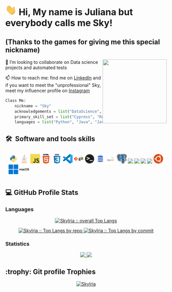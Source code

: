 # <img width="35" src="https://github.com/1999AZZAR/1999AZZAR/blob/main/resources/img/waving.gif"> Hi, My name is Juliana but everybody calls me  Sky! #
## (Thanks to the games for giving me this special nickname) ##
<img src="https://media.giphy.com/media/Wn74RUT0vjnoU98Hnt/giphy.gif" width="200" height="200" align="right"></img>
<div align="center">
</div>

<p> 💞️ I’m looking to collaborate on Data science projects and automated tests </p>

<p> 📫 How to reach me: find me on <a href="https://linkedin.com/in/julianavenâncio">LinkedIn</a> and if you want to meet the "unprofessional" Sky, meet my influencer profile on <a href = "https://instagram.com/sky.lightif">Instagram</a> </p>

```PYTHON
Class Me:
    nickname = "Sky"
    acknowledgements = list("DataScience", "Automated Tests", "Web Development")
    primary_skill_set = list("Cypress", "Robot", "Selenium", "Postman")
    languages = list("Python", "Java", "JavaScript")
```

<h2>🛠 &nbsp;Software and tools skills </h2>
<p align="start" style="padding:10px;">
    <code><img height="30" src="https://raw.githubusercontent.com/github/explore/80688e429a7d4ef2fca1e82350fe8e3517d3494d/topics/python/python.png"></code>
    <code><img height="30" src="https://raw.githubusercontent.com/github/explore/80688e429a7d4ef2fca1e82350fe8e3517d3494d/topics/java/java.png"></code>
    <code><img height="30" src="https://raw.githubusercontent.com/github/explore/80688e429a7d4ef2fca1e82350fe8e3517d3494d/topics/javascript/javascript.png"></code>
    <code><img height="30" src="https://raw.githubusercontent.com/github/explore/80688e429a7d4ef2fca1e82350fe8e3517d3494d/topics/html/html.png"></code>
    <code><img height="30" src="https://raw.githubusercontent.com/github/explore/80688e429a7d4ef2fca1e82350fe8e3517d3494d/topics/css/css.png"></code>
    <code><img height="30" src="https://raw.githubusercontent.com/github/explore/80688e429a7d4ef2fca1e82350fe8e3517d3494d/topics/visual-studio-code/visual-studio-code.png"></code>
    <code><img height="30" src="https://raw.githubusercontent.com/github/explore/80688e429a7d4ef2fca1e82350fe8e3517d3494d/topics/git/git.png"></code>
    <code><img height="30" src="https://raw.githubusercontent.com/github/explore/80688e429a7d4ef2fca1e82350fe8e3517d3494d/topics/terminal/terminal.png"></code>
    <code><img height="30" src="https://raw.githubusercontent.com/github/explore/80688e429a7d4ef2fca1e82350fe8e3517d3494d/topics/sql/sql.png"></code>
    <code><img height="30" src="https://raw.githubusercontent.com/github/explore/80688e429a7d4ef2fca1e82350fe8e3517d3494d/topics/mysql/mysql.png"></code>
    <code><img height="30" src="https://raw.githubusercontent.com/github/explore/80688e429a7d4ef2fca1e82350fe8e3517d3494d/topics/postgresql/postgresql.png"></code>
    <code><img height="30" src="https://www.vectorlogo.zone/logos/jupyter/jupyter-icon.svg"></code>
    <code><img height="30" src="https://upload.wikimedia.org/wikipedia/commons/2/22/Pandas_mark.svg"></code>
    <code><img height="30" src="https://www.vectorlogo.zone/logos/numpy/numpy-icon.svg"></code>
    <code><img height="30" src="https://www.cilans.net/wp-content/uploads/2019/09/scikit-learn-logo-notext-1.png"></code>
<!--     <code><img height="30" src="https://www.vectorlogo.zone/logos/tensorflow/tensorflow-icon.svg"></code> -->
<!--     <code><img height="30" src="https://www.vectorlogo.zone/logos/amazon_aws/amazon_aws-icon.svg"></code> -->
    <code><img height="30" src="https://raw.githubusercontent.com/github/explore/80688e429a7d4ef2fca1e82350fe8e3517d3494d/topics/ubuntu/ubuntu.png"></code>
    <code><img height="30" src="https://raw.githubusercontent.com/github/explore/80688e429a7d4ef2fca1e82350fe8e3517d3494d/topics/windows/windows.png"></code>
    <code><img height="30" src="https://raw.githubusercontent.com/github/explore/80688e429a7d4ef2fca1e82350fe8e3517d3494d/topics/macos/macos.png"></code>
</p>

<h2>💻 GitHub Profile Stats</h2>
  <h3>Languages</h3>
  <p align="center">
    <a href="https://github.com/Skylria/">
    <img src="https://github-readme-stats.vercel.app/api/top-langs/?username=Skylria&langs_count=6&bg_color=000&border_color=30A3DC&title_color=E94D5F&text_color=FFF" 
         alt="Skylria :: overall Top Langs " /></a>
  </p>
  <p align="center">
    <a href="https://github.com/Skylria/">
    <img width="45%" src="https://github-profile-summary-cards.vercel.app/api/cards/repos-per-language?username=Skylria&theme=monokai&layout=compact"
        alt="Skylria :: Top Langs by repo" />
    <img width="45%" src="https://github-profile-summary-cards.vercel.app/api/cards/most-commit-language?username=Skylria&theme=monokai&layout=compact"
        alt="Skylria :: Top Langs by commit" />
    </a>
  </p>
  <h3>Statistics</h3></summary>
    <p align="center">
    <a href="https://github.com/Skylria/">
      <img width="49.5%" src="https://github-readme-stats.vercel.app/api?username=Skylria&show_icons=true&theme=transparent&bg_color=000&border_color=30A3DC&show_icons=true&icon_color=30A3DC&title_color=E94D5F&text_color=FFF" />
      <img width="49.5%" src="https://github-readme-streak-stats.herokuapp.com/?user=Skylria&theme=bear&background=000&border=30A3DC&dates=FFF" />
    </a>
    </p>
<!-- <h2> 📈 Latest Activity Graph </h2>
  <h2 align="center"> latest contribution </h2>
        <a href="https://github.com/ashutosh00710/github-readme-activity-graph">
        <img alt="Sky's Activity Graph" src="https://activity-graph.herokuapp.com/graph/?username=Skylria&bg_color=000&color=fff&line=00E676&point=fff&hide_border=false" /></a>
        <br/> -->

</p>
<h2> :trophy: Git profile Trophies </h2>
<p align="center"> <a href="https://github.com/ryo-ma/github-profile-trophy"><img src="https://github-profile-trophy.vercel.app/?username=Skylria&layout=compact&theme=algolia" alt="Skylria" /></a> </p>
